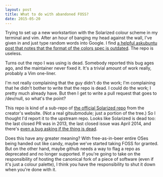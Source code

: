 ```yaml
---
layout: post
title: What to do with abandoned FOSS?
date: 2015-05-20
---
```


Trying to set up a new workstartion with the Solarized colour scheme in my terminal and vim. After an hour of banging my head against the wall, I've given in and just type random words into Google. I find [a helpful askubuntu post that notes that the format of the colors spec is outdated](http://askubuntu.com/questions/315230/solarized-theme-in-terminal-vim-on-xubuntu). The repo is useless.

Turns out the repo I was using is dead. Somebody reported this bug ages ago, and the maintainer never fixed it. It's a trivial amount of work really, probably a Vim one-liner.

I'm not really complaining that the guy didn't do the work; I'm complaining that he didn't bother to write that the repo is dead. I could do the work; I pretty much already have. But then I get to write a pull request that goes to /dev/null, so what's the point?

This repo is kind of a sub-repo of [the official Solarized repo](https://github.com/altercation/solarized) from the creator's website. (Not a real gitsubmodule; just a portion of the tree.) So I thought I'd report it to the upstream repo. Looks like Solarized is dead too: the last closed PR was in 2013, the last closed issue was April 2014, and there's [even a bug asking if the thing is dead](https://github.com/altercation/solarized/issues/299).

Does this have any greater meaning? With free-as-in-beer entire OSes being handed out like candy, maybe we've started taking FOSS for granted. But on the other hand, maybe github needs a way to flag a repo as deprecated and no longer supported. If you're going to take on the responsibility of hosting the canonical fork of a piece of software (even if it's just a colour palette), I think you have the responsibility to shut it down when you're done with it.
